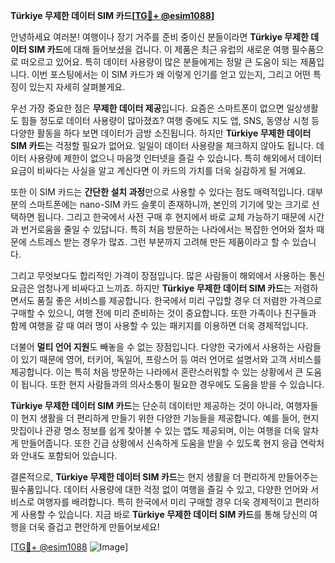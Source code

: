 **Türkiye 무제한 데이터 SIM 카드[[TG💪+ @esim1088](https://t.me/s/esim1088)]**

안녕하세요 여러분! 여행이나 장기 거주를 준비 중이신 분들이라면 **Türkiye 무제한 데이터 SIM 카드**에 대해 들어보셨을 겁니다. 이 제품은 최근 유럽의 새로운 여행 필수품으로 떠오르고 있어요. 특히 데이터 사용량이 많은 분들에게는 정말 큰 도움이 되는 제품입니다. 이번 포스팅에서는 이 SIM 카드가 왜 이렇게 인기를 얻고 있는지, 그리고 어떤 특징이 있는지 자세히 살펴볼게요.

우선 가장 중요한 점은 **무제한 데이터 제공**입니다. 요즘은 스마트폰이 없으면 일상생활도 힘들 정도로 데이터 사용량이 많아졌죠? 여행 중에도 지도 앱, SNS, 동영상 시청 등 다양한 활동을 하다 보면 데이터가 금방 소진됩니다. 하지만 **Türkiye 무제한 데이터 SIM 카드**는 걱정할 필요가 없어요. 일일이 데이터 사용량을 체크하지 않아도 됩니다. 데이터 사용량에 제한이 없으니 마음껏 인터넷을 즐길 수 있습니다. 특히 해외에서 데이터 요금이 비싸다는 사실을 알고 계신다면 이 카드의 가치를 더욱 실감하게 될 거예요.

또한 이 SIM 카드는 **간단한 설치 과정**만으로 사용할 수 있다는 점도 매력적입니다. 대부분의 스마트폰에는 nano-SIM 카드 슬롯이 존재하니까, 본인의 기기에 맞는 크기로 선택하면 됩니다. 그리고 한국에서 사전 구매 후 현지에서 바로 교체 가능하기 때문에 시간과 번거로움을 줄일 수 있답니다. 특히 처음 방문하는 나라에서는 복잡한 언어와 절차 때문에 스트레스 받는 경우가 많죠. 그런 부분까지 고려해 만든 제품이라고 할 수 있습니다.

그리고 무엇보다도 합리적인 가격이 장점입니다. 많은 사람들이 해외에서 사용하는 통신 요금은 엄청나게 비싸다고 느끼죠. 하지만 **Türkiye 무제한 데이터 SIM 카드**는 저렴하면서도 품질 좋은 서비스를 제공합니다. 한국에서 미리 구입할 경우 더 저렴한 가격으로 구매할 수 있으니, 여행 전에 미리 준비하는 것이 중요합니다. 또한 가족이나 친구들과 함께 여행을 갈 때 여러 명이 사용할 수 있는 패키지를 이용하면 더욱 경제적입니다.

더불어 **멀티 언어 지원**도 빼놓을 수 없는 장점입니다. 다양한 국가에서 사용하는 사람들이 있기 때문에 영어, 터키어, 독일어, 프랑스어 등 여러 언어로 설명서와 고객 서비스를 제공합니다. 이는 특히 처음 방문하는 나라에서 혼란스러워할 수 있는 상황에서 큰 도움이 됩니다. 또한 현지 사람들과의 의사소통이 필요한 경우에도 도움을 받을 수 있습니다.

**Türkiye 무제한 데이터 SIM 카드**는 단순히 데이터만 제공하는 것이 아니라, 여행자들이 현지 생활을 더 편리하게 만들기 위한 다양한 기능들을 제공합니다. 예를 들어, 현지 맛집이나 관광 명소 정보를 쉽게 찾아볼 수 있는 앱도 제공되며, 이는 여행을 더욱 알차게 만들어줍니다. 또한 긴급 상황에서 신속하게 도움을 받을 수 있도록 현지 응급 연락처와 안내도 포함되어 있습니다.

결론적으로, **Türkiye 무제한 데이터 SIM 카드**는 현지 생활을 더 편리하게 만들어주는 필수품입니다. 데이터 사용량에 대한 걱정 없이 여행을 즐길 수 있고, 다양한 언어와 서비스로 여행자를 배려합니다. 특히 한국에서 미리 구매할 경우 더욱 경제적이고 편리하게 사용할 수 있습니다. 지금 바로 **Türkiye 무제한 데이터 SIM 카드**를 통해 당신의 여행을 더욱 즐겁고 편안하게 만들어보세요!

[[TG💪+ @esim1088](https://t.me/s/esim1088) ![Image](https://i.postimg.cc/Y0z9fWf4/image.png)]
